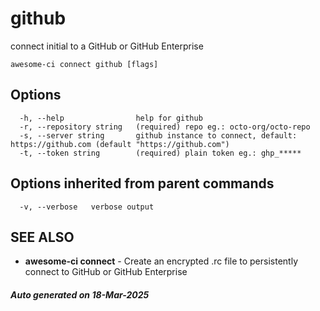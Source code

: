 # github

connect initial to a GitHub or GitHub Enterprise

```
awesome-ci connect github [flags]
```

## Options

```
  -h, --help                help for github
  -r, --repository string   (required) repo eg.: octo-org/octo-repo
  -s, --server string       github instance to connect, default: https://github.com (default "https://github.com")
  -t, --token string        (required) plain token eg.: ghp_*****
```

## Options inherited from parent commands

```
  -v, --verbose   verbose output
```

## SEE ALSO

* **awesome-ci connect**	 - Create an encrypted .rc file to persistently connect to GitHub or GitHub Enterprise

##### Auto generated on 18-Mar-2025
